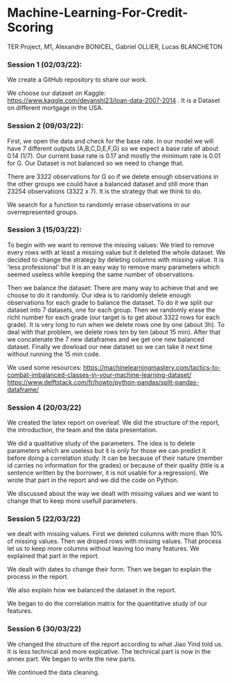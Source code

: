# Machine-Learning-For-Credit-Scoring
TER Project, M1, Alexandre BONICEL, Gabriel OLLIER, Lucas BLANCHETON


### Session 1 (02/03/22):

We create a GitHub repository to share our work.

We choose our dataset on Kaggle: https://www.kaggle.com/devanshi23/loan-data-2007-2014 .
It is a Dataset on different mortgage in the USA.



### Session 2 (09/03/22):

First, we open the data and check for the base rate. In our model we will have 7 different outputs (A,B,C,D,E,F,G) so we expect a base rate of about 0.14 (1/7). Our current base rate is 0.17 and mostly the minimum rate is 0.01 for G. Our Dataset is not balanced so we need to change that.

There are 3322 observations for G so if we delete enough observations in the other groups we could have a balanced dataset and still more than 23254 observations (3322 x 7).
It is the strategy that we think to do.

We search for a function to randomly errase observations in our overrepresented groups.


### Session 3 (15/03/22):

To begin with we want to remove the missing values:
We tried to remove every rows with at least a missing value but it deleted the whole dataset. We decided to change the strategy by deleting columns with missing value. It is 'less professional' but it is an easy way to remove many parameters which seemed useless while keeping the same number of observations.

Then we balance the dataset:
There are many way to achieve that and we choose to do it randomly. Our idea is to randomly delete enough observations for each grade to balance the dataset.
To do it we split our dataset into 7 datasets, one for each group. Then we randomly erase the richt number for each grade (our target is to get about 3322 rows for each grade). 
It is very long to run when we delete rows one by one (about 3h).
To deal with that problem, we delete rows ten by ten (about 15 min).
After that we concatenate the 7 new dataframes and we get one new balanced dataset.
Finally we dowload our new dataset so we can take it next time without running the 15 min code.

We used some resources:
https://machinelearningmastery.com/tactics-to-combat-imbalanced-classes-in-your-machine-learning-dataset/
https://www.delftstack.com/fr/howto/python-pandas/split-pandas-dataframe/

### Session 4 (20/03/22)

We created the latex report on overleaf. We did the structure of the report, the introduction, the team and the data presentation. 

We did a qualitative study of the parameters. The idea is to delete parameters which are useless but it is only for those we can predict it before doing a correlation study. It can be because of their nature (member id carries no information for the grades) or because of their quality (title is a sentence written by the borrower, it is not usable for a regression).
We wrote that part in the report and we did the code on Python.

We discussed about the way we dealt with missing values and we want to change that to keep more usefull parameters.

### Session 5 (22/03/22)

we dealt with missing values. First we deleted columns with more than 10% of missing values. Then we droped rows with missing values. That process let us to keep more columns without leaving too many features.
We explained that part in the report.

We dealt with dates to change their form. Then we began to explain the process in the report.

We also explain how we balanced the dataset in the report.

We began to do the correlation matrix for the quantitative study of our features.

### Session 6 (30/03/22)

We changed the structure of the report according to what Jiao Yind told us. It is less technical and more explcative. The technical part is now in the annex part. We began to write the new parts.

We continued the data cleaning.





